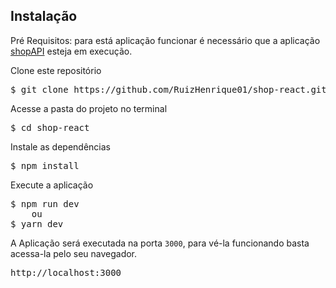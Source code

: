 ## Instalação

Pré Requisitos: para está aplicação funcionar é necessário que a aplicação [shopAPI](https://github.com/RuizHenrique01/shopAPI.git) esteja em execução.

Clone este repositório

<pre>
$ git clone https://github.com/RuizHenrique01/shop-react.git
</pre>

Acesse a pasta do projeto no terminal

<pre>
$ cd shop-react
</pre>

Instale as dependências

<pre>
$ npm install
</pre>

Execute a aplicação

<pre>
$ npm run dev
    ou
$ yarn dev
</pre>

A Aplicação será executada na porta <code>3000</code>, para vé-la funcionando basta acessa-la pelo seu navegador.

<pre>
http://localhost:3000
</pre>
